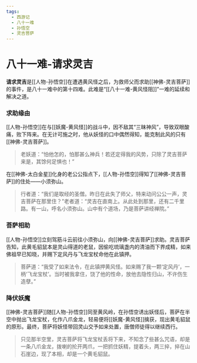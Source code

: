 ```yaml
---
tags:
  - 西游记
  - 八十一难
  - 孙悟空
  - 灵吉菩萨
---
```

# 八十一难-请求灵吉

**请求灵吉**是[[人物-孙悟空]]在遭遇黄风怪之后，为救师父而求助[[神佛-灵吉菩萨]]的事件，是八十一难中的第十四难。此难是“[[八十一难-黄风怪阻]]”一难的延续和解决之道。

### **求助缘由**
[[人物-孙悟空]]在与[[妖魔-黄风怪]]的战斗中，因不敌其“三昧神风”，导致双眼酸痛，败下阵来。在无计可施之时，他从妖怪的口中偶然得知，能克制此风的只有[[神佛-灵吉菩萨]]。
> 老妖道：“怕他怎的，怕那甚么神兵！若还定得我的风势，只除了灵吉菩萨来是，其馀何足惧也！”

在[[神佛-太白金星]]化身的老公公指点下，[[人物-孙悟空]]得知了[[神佛-灵吉菩萨]]的住处——小须弥山。
> 行者道：“我们是取经的圣僧。昨日在此失了师父，特来动问公公一声，灵吉菩萨在那里住？”老者道：“灵吉在直南上。从此处到那里，还有二千里路。有一山，呼名小须弥山。山中有个道场，乃是菩萨讲经禅院。”

### **菩萨相助**
[[人物-孙悟空]]立刻驾筋斗云前往小须弥山，向[[神佛-灵吉菩萨]]求助。灵吉菩萨告知，此黄毛貂鼠本是灵山得道的老鼠，因偷吃琉璃盏内的清油而下界成精，如来佛祖早已知晓，并赐下定风丹与飞龙宝杖命他在此镇押。
> 菩萨道：“我受了如来法令，在此镇押黄风怪。如来赐了我一颗‘定风丹’，一柄‘飞龙宝杖’。当时被我拿住，饶了他的性命，放他去隐性归山，不许伤生造孽。”

### **降伏妖魔**
[[神佛-灵吉菩萨]]随[[人物-孙悟空]]同至黄风岭，在孙悟空诱出妖怪后，菩萨在半空中抛出飞龙宝杖，化作八爪金龙，轻易便将[[妖魔-黄风怪]]擒获，现出黄毛貂鼠的原形。最终，菩萨将妖怪带回灵山交予如来处置，唐僧师徒得以继续西行。
> 只见那半空里，灵吉菩萨将飞龙宝杖丢将下来，不知念了些甚么咒语，却是一条八爪金龙，拨喇的抡开两爪，一把抓住妖精，提着头，两三捽，捽在山石崖边，现了本相，却是一个黄毛貂鼠。

